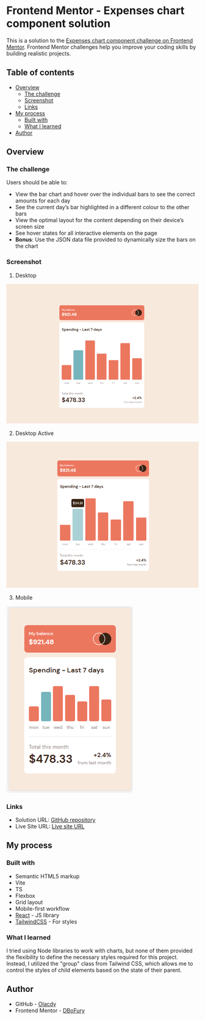# Frontend Mentor - Expenses chart component solution

This is a solution to the [Expenses chart component challenge on Frontend Mentor](https://www.frontendmentor.io/challenges/expenses-chart-component-e7yJBUdjwt). Frontend Mentor challenges help you improve your coding skills by building realistic projects.

## Table of contents

- [Overview](#overview)
  - [The challenge](#the-challenge)
  - [Screenshot](#screenshot)
  - [Links](#links)
- [My process](#my-process)
  - [Built with](#built-with)
  - [What I learned](#what-i-learned)
- [Author](#author)

## Overview

### The challenge

Users should be able to:

- View the bar chart and hover over the individual bars to see the correct amounts for each day
- See the current day’s bar highlighted in a different colour to the other bars
- View the optimal layout for the content depending on their device’s screen size
- See hover states for all interactive elements on the page
- **Bonus**: Use the JSON data file provided to dynamically size the bars on the chart

### Screenshot

1. Desktop

![Desktop](./screenshots/Desktop.PNG)

2. Desktop Active

![Desktop-Active](./screenshots/Desktop-Active.PNG)

3. Mobile

![Mobile](./screenshots/Mobile.PNG)

### Links

- Solution URL: [GitHub repository](https://github.com/Olacdy/frontend-mentor-challenges/tree/develop/src/app/expenses-chart-component)
- Live Site URL: [Live site URL](https://olacdy.github.io/frontend-mentor-challenges/expenses-chart-component)

## My process

### Built with

- Semantic HTML5 markup
- Vite
- TS
- Flexbox
- Grid layout
- Mobile-first workflow
- [React](https://reactjs.org/) - JS library
- [TailwindCSS](https://tailwindcss.com/) - For styles

### What I learned

I tried using Node libraries to work with charts, but none of them provided the flexibility to define the necessary styles required for this project. Instead, I utilized the "group" class from Tailwind CSS, which allows me to control the styles of child elements based on the state of their parent.

## Author

- GitHub - [Olacdy](https://github.com/Olacdy)
- Frontend Mentor - [DBoFury](https://www.frontendmentor.io/profile/DBoFury)
